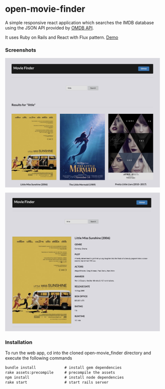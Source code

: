 # open-movie-finder

A simple responsive react application which searches the IMDB database using the JSON API provided by [OMDB API](www.omdbapi.com).

It uses Ruby on Rails and React with Flux pattern. [Demo](https://open-movie-finder.herokuapp.com/)

### Screenshots

![movie_list](https://github.com/vijaysonani/open-movie-finder/blob/master/client/public/MovieList.jpg)

![movie_detail](https://github.com/vijaysonani/open-movie-finder/blob/master/client/public/MovieDetail.jpg)


### Installation

To run the web app, cd into the cloned open\-movie\_finder directory and execute the following commands

	bundle install             # install gem dependencies
	rake assets:precompile     # precompile the assets
	npm install                # install node dependencies
	rake start                 # start rails server
	
 

